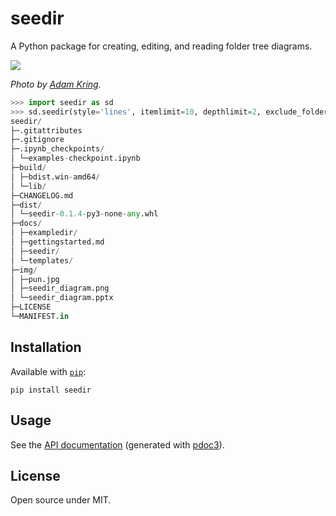 # seedir
A Python package for creating, editing, and reading folder tree diagrams.

![](https://raw.githubusercontent.com/earnestt1234/seedir/master/img/pun.jpg)

*Photo by [Adam Kring](https://unsplash.com/@adamkring).*


```python
>>> import seedir as sd
>>> sd.seedir(style='lines', itemlimit=10, depthlimit=2, exclude_folders='.git')
seedir/
├─.gitattributes
├─.gitignore
├─.ipynb_checkpoints/
│ └─examples-checkpoint.ipynb
├─build/
│ ├─bdist.win-amd64/
│ └─lib/
├─CHANGELOG.md
├─dist/
│ └─seedir-0.1.4-py3-none-any.whl
├─docs/
│ ├─exampledir/
│ ├─gettingstarted.md
│ ├─seedir/
│ └─templates/
├─img/
│ ├─pun.jpg
│ ├─seedir_diagram.png
│ └─seedir_diagram.pptx
├─LICENSE
└─MANIFEST.in

```

## Installation

Available with [`pip`](https://pypi.org/project/seedir/):

```
pip install seedir
```

## Usage

See the [API documentation](https://earnestt1234.github.io/seedir/seedir/index.html) (generated with [pdoc3](https://pdoc3.github.io/pdoc/)).

## License

Open source under MIT.

